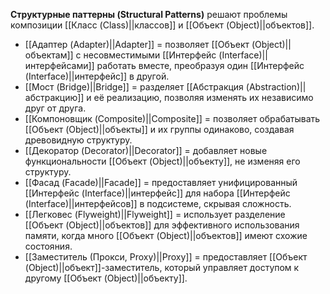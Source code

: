 **Структурные паттерны (Structural Patterns)** решают проблемы композиции [[Класс (Class)||классов]] и [[Объект (Object)||объектов]].

- [[Адаптер (Adapter)||Adapter]] = позволяет [[Объект (Object)||объектам]] с несовместимыми [[Интерфейс (Interface)||интерфейсами]] работать вместе, преобразуя один [[Интерфейс (Interface)||интерфейс]] в другой.
- [[Мост (Bridge)||Bridge]] = разделяет [[Абстракция (Abstraction)||абстракцию]] и её реализацию, позволяя изменять их независимо друг от друга.
- [[Компоновщик (Composite)||Composite]] = позволяет обрабатывать [[Объект (Object)||объекты]] и их группы одинаково, создавая древовидную структуру.
- [[Декоратор (Decorator)||Decorator]] = добавляет новые функциональности [[Объект (Object)||объекту]], не изменяя его структуру.
- [[Фасад (Facade)||Facade]] = предоставляет унифицированный [[Интерфейс (Interface)||интерфейс]] для набора [[Интерфейс (Interface)||интерфейсов]] в подсистеме, скрывая сложность.
- [[Легковес (Flyweight)||Flyweight]] = использует разделение [[Объект (Object)||объектов]] для эффективного использования памяти, когда много [[Объект (Object)||объектов]] имеют схожие состояния.
- [[Заместитель (Прокси, Proxy)||Proxy]] = предоставляет [[Объект (Object)||объект]]-заместитель, который управляет доступом к другому [[Объект (Object)||объекту]].